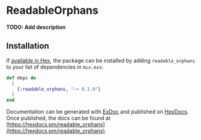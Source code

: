 # ReadableOrphans

**TODO: Add description**

## Installation

If [available in Hex](https://hex.pm/docs/publish), the package can be installed
by adding `readable_orphans` to your list of dependencies in `mix.exs`:

```elixir
def deps do
  [
    {:readable_orphans, "~> 0.1.0"}
  ]
end
```

Documentation can be generated with [ExDoc](https://github.com/elixir-lang/ex_doc)
and published on [HexDocs](https://hexdocs.pm). Once published, the docs can
be found at [https://hexdocs.pm/readable_orphans](https://hexdocs.pm/readable_orphans).

